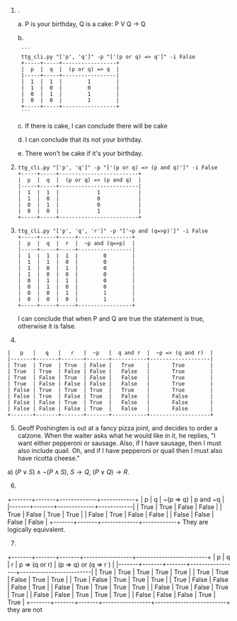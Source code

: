 1. . 

    a. P is  your birthday, Q is a cake:
   P V Q -> Q


    b. 

        ```
        ttg_cli.py "['p', 'q']" -p "['(p or q) => q']" -i False
        +-----+-----+-----------------+
        |  p  |  q  |  (p or q) => q  |
        |-----+-----+-----------------|
        |  1  |  1  |        1        |
        |  1  |  0  |        0        |
        |  0  |  1  |        1        |
        |  0  |  0  |        1        |
        +-----+-----+-----------------+
        ```
    
    c. If there is cake, I can conclude there will be cake

    d. I can conclude that its not your birthday.

    e. There won't be cake if it's your birthday.

2. 
    ```
    ttg_cli.py "['p', 'q']" -p "['(p or q) => (p and q)']" -i False
    +-----+-----+-------------------------+
    |  p  |  q  |  (p or q) => (p and q)  |
    |-----+-----+-------------------------|
    |  1  |  1  |            1            |
    |  1  |  0  |            0            |
    |  0  |  1  |            0            |
    |  0  |  0  |            1            |
    +-----+-----+-------------------------+
    ```
3. 
    ```
    ttg_cli.py "['p', 'q', 'r']" -p "['~p and (q=>p)']" -i False
    +-----+-----+-----+-----------------+
    |  p  |  q  |  r  |  ~p and (q=>p)  |
    |-----+-----+-----+-----------------|
    |  1  |  1  |  1  |        0        |
    |  1  |  1  |  0  |        0        |
    |  1  |  0  |  1  |        0        |
    |  1  |  0  |  0  |        0        |
    |  0  |  1  |  1  |        0        |
    |  0  |  1  |  0  |        0        |
    |  0  |  0  |  1  |        1        |
    |  0  |  0  |  0  |        1        |
    +-----+-----+-----+-----------------+
    ```
    I can conclude that when P and Q are true the statement is true, otherwise it is false.

4. 
 ``` +-------+-------+-------+-------+-----------+-------------------+
|   p   |   q   |   r   |  ~p   |  q and r  |  ~p => (q and r)  |
|-------+-------+-------+-------+-----------+-------------------|
| True  | True  | True  | False |   True    |       True        |
| True  | True  | False | False |   False   |       True        |
| True  | False | True  | False |   False   |       True        |
| True  | False | False | False |   False   |       True        |
| False | True  | True  | True  |   True    |       True        |
| False | True  | False | True  |   False   |       False       |
| False | False | True  | True  |   False   |       False       |
| False | False | False | True  |   False   |       False       |
+-------+-------+-------+-------+-----------+-------------------+
```

5. Geoff Poshingten is out at a fancy pizza joint, and decides to order a calzone. When the waiter asks what he would like in it, he replies, "I want either pepperoni or sausage. Also, if I have sausage, then I must also include quail. Oh, and if I have pepperoni or quail then I must also have ricotta cheese."

a) $(P \lor S) \land \lnot (P \land S)$, $S \rightarrow Q$, $(P \lor Q) \rightarrow R$.

6.
+-------+-------+-------------+------------+
|   p   |   q   |  ~(p => q)  |  p and ~q  |
|-------+-------+-------------+------------|
| True  | True  |    False    |   False    |
| True  | False |    True     |    True    |
| False | True  |    False    |   False    |
| False | False |    False    |   False    |
+-------+-------+-------------+------------+
They are logically equivalent.

7.
+-------+-------+-------+-----------------+-------------------------+
|   p   |   q   |   r   |  p => (q or r)  |  (p => q) or (q => r )  |
|-------+-------+-------+-----------------+-------------------------|
| True  | True  | True  |      True       |          True           |
| True  | True  | False |      True       |          True           |
| True  | False | True  |      True       |          True           |
| True  | False | False |      False      |          True           |
| False | True  | True  |      True       |          True           |
| False | True  | False |      True       |          True           |
| False | False | True  |      True       |          True           |
| False | False | False |      True       |          True           |
+-------+-------+-------+-----------------+-------------------------+
they are not
